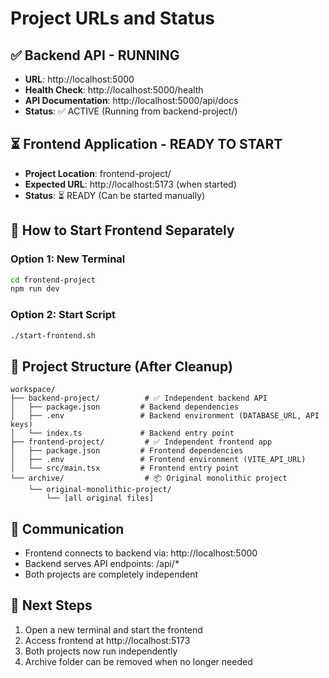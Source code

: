 # Project URLs and Status

## ✅ Backend API - RUNNING
- **URL**: http://localhost:5000
- **Health Check**: http://localhost:5000/health
- **API Documentation**: http://localhost:5000/api/docs
- **Status**: ✅ ACTIVE (Running from backend-project/)

## ⏳ Frontend Application - READY TO START
- **Project Location**: frontend-project/
- **Expected URL**: http://localhost:5173 (when started)
- **Status**: ⏳ READY (Can be started manually)

## 🚀 How to Start Frontend Separately

### Option 1: New Terminal
```bash
cd frontend-project
npm run dev
```

### Option 2: Start Script
```bash
./start-frontend.sh
```

## 📁 Project Structure (After Cleanup)
```
workspace/
├── backend-project/          # ✅ Independent backend API
│   ├── package.json         # Backend dependencies
│   ├── .env                 # Backend environment (DATABASE_URL, API keys)
│   └── index.ts             # Backend entry point
├── frontend-project/         # ✅ Independent frontend app
│   ├── package.json         # Frontend dependencies
│   ├── .env                 # Frontend environment (VITE_API_URL)
│   └── src/main.tsx         # Frontend entry point
└── archive/                  # 📦 Original monolithic project
    └── original-monolithic-project/
        └── [all original files]
```

## 🔗 Communication
- Frontend connects to backend via: http://localhost:5000
- Backend serves API endpoints: /api/*
- Both projects are completely independent

## 🎯 Next Steps
1. Open a new terminal and start the frontend
2. Access frontend at http://localhost:5173
3. Both projects now run independently
4. Archive folder can be removed when no longer needed